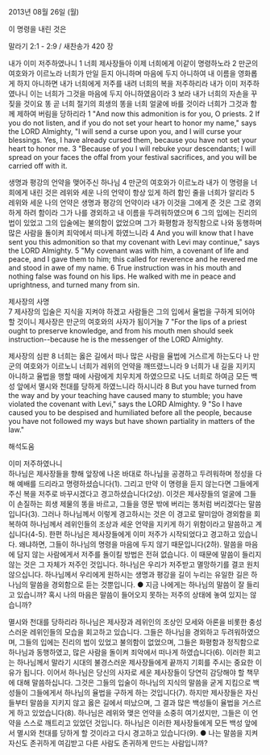 2013년 08월 26일 (월)

이 명령을 내린 것은



말라기 2:1 - 2:9 / 새찬송가 420 장


내가 이미 저주하였나니 
1 너희 제사장들아 이제 너희에게 이같이 명령하노라 2 만군의 여호와가 이르노라 너희가 만일 듣지 아니하며 마음에 두지 아니하여 내 이름을 영화롭게 하지 아니하면 내가 너희에게 저주를 내려 너희의 복을 저주하리라 내가 이미 저주하였나니 이는 너희가 그것을 마음에 두지 아니하였음이라 3 보라 내가 너희의 자손을 꾸짖을 것이요 똥 곧 너희 절기의 희생의 똥을 너희 얼굴에 바를 것이라 너희가 그것과 함께 제하여 버림을 당하리라
1 "And now this admonition is for you, O priests. 2 If you do not listen, and if you do not set your heart to honor my name," says the LORD Almighty, "I will send a curse upon you, and I will curse your blessings. Yes, I have already cursed them, because you have not set your heart to honor me. 3 "Because of you I will rebuke your descendants; I will spread on your faces the offal from your festival sacrifices, and you will be carried off with it.   

생명과 평강의 언약을 맺어주신 하나님 
4 만군의 여호와가 이르노라 내가 이 명령을 너희에게 내린 것은 레위와 세운 나의 언약이 항상 있게 하려 함인 줄을 너희가 알리라 5 레위와 세운 나의 언약은 생명과 평강의 언약이라 내가 이것을 그에게 준 것은 그로 경외하게 하려 함이라 그가 나를 경외하고 내 이름을 두려워하였으며 6 그의 입에는 진리의 법이 있었고 그의 입술에는 불의함이 없었으며 그가 화평함과 정직함으로 나와 동행하며 많은 사람을 돌이켜 죄악에서 떠나게 하였느니라
4 And you will know that I have sent you this admonition so that my covenant with Levi may continue," says the LORD Almighty. 5 "My covenant was with him, a covenant of life and peace, and I gave them to him; this called for reverence and he revered me and stood in awe of my name. 6 True instruction was in his mouth and nothing false was found on his lips. He walked with me in peace and uprightness, and turned many from sin.   

제사장의 사명  
7 제사장의 입술은 지식을 지켜야 하겠고 사람들은 그의 입에서 율법을 구하게 되어야 할 것이니 제사장은 만군의 여호와의 사자가 됨이거늘
7 "For the lips of a priest ought to preserve knowledge, and from his mouth men should seek instruction--because he is the messenger of the LORD Almighty.   

제사장의 심판 
8 너희는 옳은 길에서 떠나 많은 사람을 율법에 거스르게 하는도다 나 만군의 여호와가 이르노니 너희가 레위의 언약을 깨뜨렸느니라 9 너희가 내 길을 지키지 아니하고 율법을 행할 때에 사람에게 치우치게 하였으므로 나도 너희로 하여금 모든 백성 앞에서 멸시와 천대를 당하게 하였느니라 하시니라
8 But you have turned from the way and by your teaching have caused many to stumble; you have violated the covenant with Levi," says the LORD Almighty. 9 "So I have caused you to be despised and humiliated before all the people, because you have not followed my ways but have shown partiality in matters of the law."

해석도움





이미 저주하였나니  
하나님은 제사장들을 향해 앞장에 나온 바대로 하나님을 공경하고 두려워하며 정성을 다해 예배를 드리라고 명령하셨습니다(1). 그리고 만약 이 명령을 듣지 않는다면 그들에게 주신 복을 저주로 바꾸시겠다고 경고하셨습니다(2상). 이것은 제사장들의 얼굴에 그들이 손질하는 희생 제물의 똥을 바르고, 그들을 영문 밖에 버리는 똥처럼 버리겠다는 말씀입니다(3). 그러나 하나님께서 이렇게 경고하시는 것은 이 경고로 말미암아 경외함을 회복하여 하나님께서 레위인들의 조상과 세운 언약을 지키게 하기 위함이라고 말씀하고 계십니다(4-5). 한편 하나님은 제사장들에게 이미 저주가 시작되었다고 경고하고 있습니다. 왜냐하면, 그들이 하나님의 명령을 마음에 두지 않기 때문입니다(2하). 말씀을 마음에 담지 않는 사람에게서 저주를 돌이킬 방법은 전혀 없습니다. 이 때문에 말씀이 들리지 않는 것은 그 자체가 저주인 것입니다. 하나님은 우리가 저주받고 멸망하기를 결코 원치 않으십니다. 하나님께서 우리에게 원하시는 생명과 평강을 길이 누리는 유일한 길은 하나님의 말씀을 경외함으로 듣는 것뿐입니다. 
● 지금 나에게는 하나님의 말씀이 잘 들리고 있습니까? 혹시 나의 마음은 말씀이 들어오지 못하는 저주의 상태에 놓여 있지는 않습니까? 

멸시와 천대를 당하리라 
하나님은 제사장과 레위인의 조상인 모세와 아론을 비롯한 충성스러운 레위인들의 모습을 회고하고 있습니다. 그들은 하나님을 경외하고 두려워하였으며, 그들의 입에는 진리의 법이 있었고 불의함이 없었으며, 그들은 화평함과 정직함으로 하나님과 동행하였고, 많은 사람을 돌이켜 죄악에서 떠나게 하였습니다(6). 이러한 회고는 하나님께서 말라기 시대의 불경스러운 제사장들에게 끝까지 기회를 주시는 중요한 이유가 됩니다. 이어서 하나님은 당신의 사자로 세운 제사장들이 당연히 감당해야 할 책무에 대해 말씀하십니다. 그것은 그들의 입술이 하나님의 지식의 말씀을 굳게 지킴으로 백성들이 그들에게서 하나님의 율법을 구하게 하는 것입니다(7). 하지만 제사장들은 자신들부터 말씀을 지키지 않고 옳은 길에서 떠났으며, 그 결과 많은 백성들이 율법을 거스르게 하고 있었습니다(8). 하나님은 레위와 맺은 언약을 소중히 여기셨지만, 그들은 이 언약을 스스로 깨트리고 있었던 것입니다. 하나님은 이러한 제사장들에게 모든 백성 앞에서 멸시와 천대를 당하게 할 것이라고 다시 경고하고 있습니다(9). 
● 나는 말씀을 지켜 자신도 존귀하게 여김받고 다른 사람도 존귀하게 만드는 사람입니까?